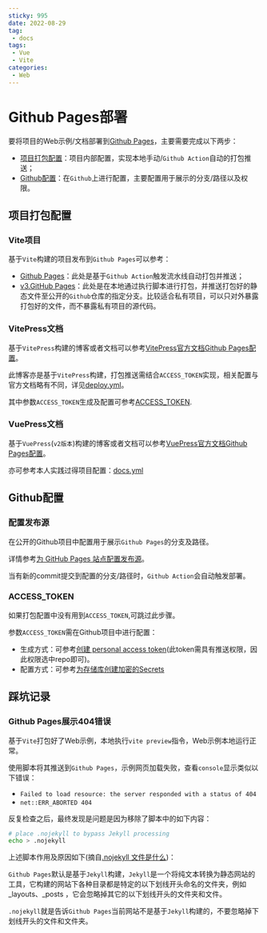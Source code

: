 ```yaml
---
sticky: 995
date: 2022-08-29
tag:
 - docs
tags:
 - Vue
 - Vite
categories:
 - Web
---
```


# Github Pages部署

要将项目的Web示例/文档部署到[Github Pages](https://docs.github.com/en/pages)，主要需要完成以下两步：
- [项目打包配置](#项目打包配置)：项目内部配置，实现本地手动/`Github Action`自动的打包推送；
- [Github配置](#github配置)：在`Github`上进行配置，主要配置用于展示的分支/路径以及权限。

## 项目打包配置

### Vite项目

基于`Vite`构建的项目发布到`Github Pages`可以参考：
- [Github Pages](https://cn.vitejs.dev/guide/static-deploy.html#github-pages)：此处是基于`Github Action`触发流水线自动打包并推送；
- [v3.GitHub Pages](https://v3.vitejs.dev/guide/static-deploy.html#github-pages)：此处是在本地通过执行脚本进行打包，并推送打包好的静态文件至公开的`Github`仓库的指定分支。比较适合私有项目，可以只对外暴露打包好的文件，而不暴露私有项目的源代码。

### VitePress文档

基于`VitePress`构建的博客或者文档可以参考[VitePress官方文档Github Pages配置](https://vitepress.vuejs.org/guide/deploying#github-pages)。

此博客亦是基于`VitePress`构建，打包推送需结合`ACCESS_TOKEN`实现，相关配置与官方文档略有不同，详见[deploy.yml](https://github.com/zq-xu/zq-xu.github.io/blob/master/.github/workflows/deploy.yml)。

其中参数`ACCESS_TOKEN`生成及配置可参考[ACCESS_TOKEN](#access_token).


### VuePress文档

基于`VuePress`(`v2版本`)构建的博客或者文档可以参考[VuePress官方文档Github Pages配置](https://v2.vuepress.vuejs.org/guide/deployment.html#github-pages)。

亦可参考本人实践过得项目配置：[docs.yml](https://github.com/zq-xu/dolphindb-cloud-docs/blob/main/.github/workflows/docs.yml)

## Github配置

### 配置发布源

在公开的Github项目中配置用于展示`Github Pages`的分支及路径。

详情参考[为 GitHub Pages 站点配置发布源](https://docs.github.com/en/pages/getting-started-with-github-pages/configuring-a-publishing-source-for-your-github-pages-site)。

当有新的commit提交到配置的分支/路径时，`Github Action`会自动触发部署。

### ACCESS_TOKEN

如果打包配置中没有用到`ACCESS_TOKEN`,可跳过此步骤。

参数`ACCESS_TOKEN`需在Github项目中进行配置：
- 生成方式：可参考[创建 personal access token](https://docs.github.com/zh/authentication/keeping-your-account-and-data-secure/creating-a-personal-access-token)(此token需具有推送权限，因此权限选中repo即可)。
- 配置方式：可参考[为存储库创建加密的Secrets](https://docs.github.com/zh/actions/security-guides/encrypted-secrets#creating-encrypted-secrets-for-a-repository)


## 踩坑记录

### Github Pages展示404错误

基于`Vite`打包好了Web示例，本地执行`vite preview`指令，Web示例本地运行正常。

使用脚本将其推送到`Github Pages`，示例网页加载失败，查看`console`显示类似以下错误：
- `Failed to load resource: the server responded with a status of 404`
- `net::ERR_ABORTED 404`

反复检查之后，最终发现是问题是因为移除了脚本中的如下内容：
```sh
# place .nojekyll to bypass Jekyll processing
echo > .nojekyll
```

上述脚本作用及原因如下(摘自[.nojekyll 文件是什么](https://www.jianshu.com/p/ac9b54176dbe))：

`Github Pages`默认是基于`Jekyll`构建，`Jekyll`是一个将纯文本转换为静态网站的工具，它构建的网站下各种目录都是特定的以下划线开头命名的文件夹，例如 _layouts、_posts ，它会忽略掉其它的以下划线开头的文件夹和文件。

`.nojekyll`就是告诉`Github Pages`当前网站不是基于`Jekyll`构建的，不要忽略掉下划线开头的文件和文件夹。


